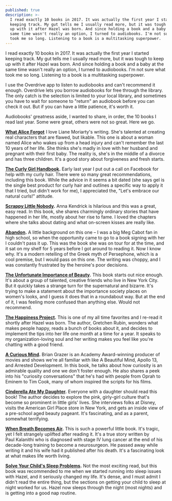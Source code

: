 ```yaml
---
published: true
description: >-
  I read exactly 10 books in 2017. It was actually the first year I started
  keeping track. My gut tells me I usually read more, but it was tough to keep
  up with it after Hazel was born. And since holding a book and a baby at the
  same time wasn't really an option, I turned to audiobooks. I'm not sure what
  took me so long. Listening to a book is a multitasking superpower.
---
```

I read exactly 10 books in 2017. It was actually the first year I started keeping track. My gut tells me I usually read more, but it was tough to keep up with it after Hazel was born. And since holding a book and a baby at the same time wasn't really an option, I turned to audiobooks. I'm not sure what took me so long. Listening to a book is a multitasking superpower.

I use the Overdrive app to listen to audiobooks and can't recommend it enough. Overdrive lets you borrow audiobooks for free through the library. The only catch is the selection is limited to your local library, and sometimes you have to wait for someone to "return" an audiobook before you can check it out. But if you can have a little patience, it's worth it.

Audiobooks' greatness aside, I wanted to share, in order, the 10 books I read last year. Some were great, others were not so great. Here we go.

<a target="_blank" href="https://www.amazon.com/gp/product/0425247449/ref=as_li_tl?ie=UTF8&camp=1789&creative=9325&creativeASIN=0425247449&linkCode=as2&tag=redletterda04-20&linkId=bb866a150f8f4b96e9de8dfab501de5a">**What Alice Forgot**</a><img src="//ir-na.amazon-adsystem.com/e/ir?t=redletterda04-20&l=am2&o=1&a=0425247449" width="1" height="1" border="0" alt="" style="border:none !important; margin:0px !important;" /> I love Liane Moriarty's writing. She's talented at creating real characters that are flawed, but likable. This one is about a woman named Alice who wakes up from a head injury and can't remember the last 10 years of her life. She thinks she's madly in love with her husband and pregnant with their first baby. The reality is, she's in the middle of a divorce and has three children. It's a good story about forgiveness and fresh starts.

**[The Curly Girl Handbook](https://www.amazon.com/Curly-Girl-Handbook-Michele-Bender/dp/076115678X/ref=sr_1_1?s=books&ie=UTF8&qid=1517553127&sr=1-1&keywords=the+curly+girl+handbook).** Early last year I put out a call on Facebook for help with my curly hair. There were so many great recommendations, including this book. While the advice in it seems a bit dated (she says gel is the single best product for curly hair and outlines a specific way to apply it that I tried, but didn't work for me), I appreciated the, "Let's embrace our natural curls!" attitude.

**[Scrappy Little Nobody](https://www.amazon.com/Scrappy-Little-Nobody-Anna-Kendrick/dp/150111722X/ref=sr_1_1?s=books&ie=UTF8&qid=1517553082&sr=1-1&keywords=scrappy+little+nobody).** Anna Kendrick is hilarious and this was a great, easy read. In this book, she shares charmingly ordinary stories that have happened in her life, mostly about her rise to fame. I loved the chapters where she talks about dating and what on-screen kisses are really like. 

**[Abandon](https://www.amazon.com/Abandon-Meg-Cabot/dp/0545284104/ref=sr_1_1?s=books&ie=UTF8&qid=1517553059&sr=1-1&keywords=abandon+meg+cabot).** A little background on this one – I was a big Meg Cabot fan in high school, so when the opportunity came to go to a book signing with her I couldn't pass it up. This was the book she was on tour for at the time, and it sat on my shelf for 5 years before I got around to reading it. Now I know why. It's a modern retelling of the Greek myth of Persephone, which is a cool premise, but I would pass on this one. The writing was choppy, and I was constantly frustrated by the heroine's poor decisions. 

**[The Unfortunate Importance of Beauty](https://www.amazon.com/Unfortunate-Importance-Beauty-Novel/dp/0393352307/ref=sr_1_1?s=books&ie=UTF8&qid=1517553179&sr=1-1&keywords=the+unfortunate+importance+of+beauty).** This book starts out nice enough. It's about a group of talented, creative friends who live in New York City. But it quickly takes a strange turn for the supernatural and bizarre. It's trying to make a statement about the importance society places on women's looks, and I guess it does that in a roundabout way. But at the end of it, I was feeling more confused than anything else. Would not recommend.

**[The Happiness Project](https://www.amazon.com/Happiness-Project-Revised-Aristotle-Generally/dp/0062414852/ref=sr_1_1?s=books&ie=UTF8&qid=1517553210&sr=1-1&keywords=the+happiness+project).** This is one of my all time favorites and I re-read it shortly after Hazel was born. The author, Gretchen Rubin, wonders what makes people happy, reads a bunch of books about it, and decides to implement the tips into her life one month at a time for a year. It speaks to my organization-loving soul and her writing makes you feel like you're chatting with a good friend. 

**[A Curious Mind](https://www.amazon.com/Curious-Mind-Secret-Bigger-Life/dp/1476730776).** Brian Grazer is an Academy Award-winning producer of movies and shows we're all familiar with like A Beautiful Mind, Apollo 13, and Arrested Development. In this book, he talks about how curiosity is an admirable quality and one we don't foster enough. He also shares a peek into his "curiosity conversations" that he's had with people from Oprah to Eminem to Tim Cook, many of whom inspired the scripts for his films.

**[Cinderella Ate My Daughter](https://www.amazon.com/Cinderella-Ate-Daughter-Dispatches-Girlie-Girl/dp/0061711535/ref=sr_1_1?s=books&ie=UTF8&qid=1517553261&sr=1-1&keywords=cinderella+ate+my+daughter).** Everyone with a daughter should read this book! The author decides to explore the pink, girly-girl culture that's become so prominent in little girls' lives. She interviews folks at Disney, visits the American Girl Place store in New York, and gets an inside view of a pre-school aged beauty pageant. It's fascinating, and as a parent, somewhat terrifying.

**[When Breath Becomes Air](https://www.amazon.com/When-Breath-Becomes-Paul-Kalanithi/dp/081298840X).** This is such a powerful little book. It's tragic, yet I felt strangely uplifted after reading it. It's a true story written by Paul Kalanithi who is diagnosed with stage IV lung cancer at the end of his decade-long training to become a neurosurgeon. He passed away while writing it and his wife had it published after his death. It's a fascinating look at what makes life worth living.

**[Solve Your Child's Sleep Problems](https://www.amazon.com/Solve-Your-Childs-Sleep-Problems/dp/0743201639/ref=sr_1_1?s=books&ie=UTF8&qid=1517553305&sr=1-1&keywords=solve+your+child%27s+sleep+problems).** Not the most exciting read, but this book was recommended to me when we started running into sleep issues with Hazel, and it seriously changed my life. It's dense, and I must admit I didn't read the entire thing, but the sections on getting your child to sleep at night worked for us. Hazel now sleeps through the night (most nights) and is getting into a good nap routine.

